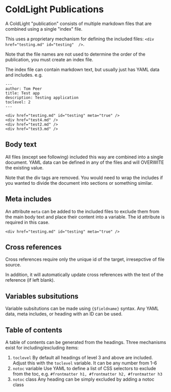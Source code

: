 # ColdLight Publications

A ColdLight "publication" consists of multiple markdown files that are combined using a single "index" file.

This uses a proprietary mechanism for defining the included files: `<div href="testing.md" id="testing"  />`. 

Note that the file names are not used to determine the order of the publication, you must create an index file.

The index file can contain markdown text, but usually just has YAML data and includes. e.g.

```
---
author: Tom Peer
title: Test app
description: Testing application
toclevel: 2
---

<div href="testing.md" id="testing" meta="true" />
<div href="test4.md" />
<div href="test2.md" />
<div href="test3.md" />
```

## Body text

All files (except see following) included this way are combined into a single document. YAML data can be defined in any of the files and will OVERWITE the existing value.

Note that the div tags are removed. You would need to wrap the includes if you wanted to divide the document into sections or something similar.

## Meta includes

An attribute `meta` can be added to the included files to exclude them from the main body text and place their content into a variable. The id attribute is required in this case.

```
<div href="testing.md" id="testing" meta="true" />
```

## Cross references

Cross references require only the unique id of the target, irresepctive of file source.

In addition, it will automatically update cross references with the text of the reference (if left blank).

## Variables subsitutions

Variable subsitutions can be made using `{$fieldname}` syntax. Any YAML data, meta includes, or heading with an ID can be used.

## Table of contents

A table of contents can be generated from the headings. Three mechanisms exist for including/excluding items:

1. `toclevel`
	By default all headings of level 3 and above are included. Adjust this with the `toclevel` variable. It can be any number from 1-6
2. `notoc` variable
	Use YAML to define a list of CSS selectors to exclude from the toc, e.g. `#frontmatter h1, #frontmatter h2, #frontmatter h3`
3. `notoc` class
	Any heading can be simply excluded by adding a notoc class
